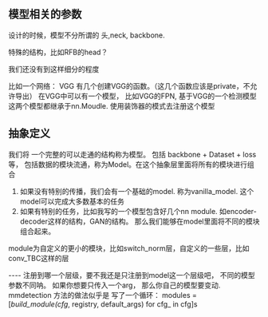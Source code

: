 ## 模型相关的参数

设计的时候，模型不分所谓的 头,neck, backbone.

特殊的结构，比如RFB的head？ 

我们还没有到这样细分的程度

比如一个网络：
VGG  有几个创建VGG的函数。（这几个函数应该是private，不允许导出）
在VGG中可以有一个模型， 比如VGG的FPN,  基于VGG的一个检测模型
这两个模型都继承于nn.Moudle. 使用装饰器的模式去注册这个模型


## 抽象定义
我们将 一个完整的可以走通的结构称为模型。
包括 backbone + Dataset + loss 等， 包括数据的模块流通，称为Model。在这个抽象层里面将所有的模块进行组合

1) 如果没有特别的传播，我们会有一个基础的model. 称为vanilla_model. 这个model可以完成大多数基本的任务
2) 如果有特别的任务，比如我写的一个模型包含好几个nn module. 如encoder-decoder这样的结构，GAN的结构。
那么我们能够在model里面将不同的模块组合起来。

module为自定义的更小的模块，比如switch_norm层，自定义的一些层，比如conv_TBC这样的层


---- 注册到哪一个层级，要不我还是只注册到model这一个层级吧， 不同的模型参数不同呐。
如果你想要只传入一个arg， 那么你自己的模型要变动.
mmdetection 方法的做法似乎是
写了一个循环：
modules = [_build_module(cfg_, registry, default_args) for cfg_ in cfg]s



